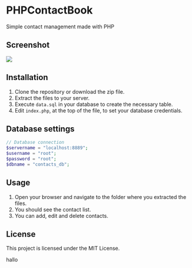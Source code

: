 # PHPContactBook
 Simple contact management made with PHP

## Screenshot

![](img.png)

## Installation
1. Clone the repository or download the zip file.
2. Extract the files to your server.
3. Execute `data.sql` in your database to create the necessary table.
4. Edit `index.php`, at the top of the file, to set your database credentials.

## Database settings
```php
// Database connection
$servername = "localhost:8889";
$username = "root";
$password = "root";
$dbname = "contacts_db";
```

## Usage
1. Open your browser and navigate to the folder where you extracted the files.
2. You should see the contact list.
3. You can add, edit and delete contacts.

## License
This project is licensed under the MIT License.

hallo
